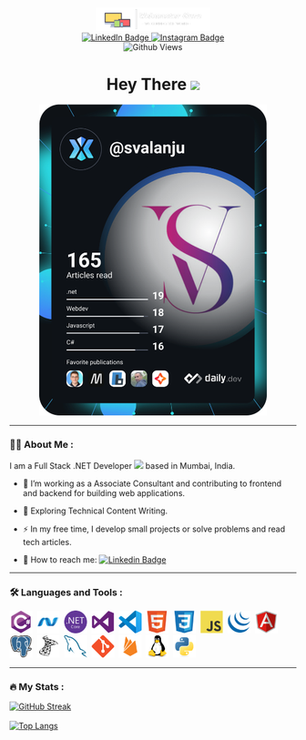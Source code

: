 <div id="header" align="center">
  <a href="https://webmasterguru.in/">
    <img src="/logo.png" width="200"/>
  </a>
  
  <div id="badges">
    <a href="https://www.linkedin.com/in/sameer-valanju-10873b19b">
      <img src="https://img.shields.io/badge/LinkedIn-blue?style=for-the-badge&logo=linkedin&logoColor=white" alt="LinkedIn Badge"/>
    </a>
    <a href="https://www.instagram.com/sameer_valanju">
      <img src="https://img.shields.io/badge/Instagram-red?style=for-the-badge&logo=instagram&logoColor=white" alt="Instagram Badge"/>
    </a>
    <!--<a href="https://t.me/SValanju">
      <img src="https://img.shields.io/badge/Telegram-blue?style=for-the-badge&logo=telegram&logoColor=white" alt="Telegram Badge"/>
    </a>-->
  </div>

  <img src="https://komarev.com/ghpvc/?username=SValanju&style=flat&color=blue&label=Profile+Views" alt="Github Views"/>
  
  <h1>
    Hey There
    <img src="https://media.giphy.com/media/hvRJCLFzcasrR4ia7z/giphy.gif" width="30px"/>
  </h1>
</div>

<div align="center">
  <!--<img src="/coder.gif" width="600"/>-->
  <a href="https://app.daily.dev/svalanju"><img src="https://github.com/SValanju/SValanju/blob/main/devcard.svg" width="400" alt="Sameer Valanju's Dev Card"/></a>
</div>

---

### 👨‍💻 About Me :
I am a Full Stack .NET Developer <img src="https://media.giphy.com/media/WUlplcMpOCEmTGBtBW/giphy.gif" width="30"> based in Mumbai, India.
- 🔭 I’m working as a Associate Consultant and contributing to frontend and backend for building web applications.

- 🌱 Exploring Technical Content Writing.

- ⚡ In my free time, I develop small projects or solve problems and read tech articles.

- 📧 How to reach me: [![Linkedin Badge](https://img.shields.io/badge/LinkedIn-blue?style=flat&logo=Linkedin&logoColor=white)](https://www.linkedin.com/in/sameer-valanju-10873b19b)

---

### 🛠️ Languages and Tools :
<div>
  <img src="https://github.com/devicons/devicon/blob/55609aa5bd817ff167afce0d965585c92040787a/icons/csharp/csharp-original.svg" title="C#" alt="C#" width="40" height="40"/>&nbsp;
  <img src="https://github.com/devicons/devicon/blob/55609aa5bd817ff167afce0d965585c92040787a/icons/dot-net/dot-net-original.svg" title="DotNet" alt="DotNet" width="40" height="40"/>&nbsp;
  <img src="https://github.com/devicons/devicon/blob/55609aa5bd817ff167afce0d965585c92040787a/icons/dotnetcore/dotnetcore-original.svg" title="DotNet Core" alt="DotNet Core" width="40" height="40"/>&nbsp;
  <img src="https://github.com/devicons/devicon/blob/55609aa5bd817ff167afce0d965585c92040787a/icons/visualstudio/visualstudio-plain.svg" title="Visual Studio" alt="Visual Studio" width="40" height="40"/>&nbsp;
  <img src="https://github.com/devicons/devicon/blob/55609aa5bd817ff167afce0d965585c92040787a/icons/vscode/vscode-original.svg" title="VS Code" alt="VS Code" width="40" height="40"/>&nbsp;
  <img src="https://github.com/devicons/devicon/blob/55609aa5bd817ff167afce0d965585c92040787a/icons/html5/html5-original.svg" title="HTML5" alt="HTML5" width="40" height="40"/>&nbsp;
  <img src="https://github.com/devicons/devicon/blob/55609aa5bd817ff167afce0d965585c92040787a/icons/css3/css3-original.svg" title="CSS3" alt="CSS3" width="40" height="40"/>&nbsp;
  <img src="https://github.com/devicons/devicon/blob/55609aa5bd817ff167afce0d965585c92040787a/icons/javascript/javascript-original.svg" title="JavaScript" alt="JavaScript" width="40" height="40"/>&nbsp;
  <img src="https://github.com/devicons/devicon/blob/55609aa5bd817ff167afce0d965585c92040787a/icons/jquery/jquery-original.svg" title="jQuery" alt="jQuery" width="40" height="40"/>&nbsp;
  <img src="https://github.com/devicons/devicon/blob/55609aa5bd817ff167afce0d965585c92040787a/icons/angularjs/angularjs-original.svg" title="Angular" alt="Angular" width="40" height="40"/>&nbsp;
  <img src="https://github.com/devicons/devicon/blob/55609aa5bd817ff167afce0d965585c92040787a/icons/postgresql/postgresql-original.svg" title="Postgres" alt="Postgres" width="40" height="40"/>&nbsp;
  <img src="https://github.com/devicons/devicon/blob/55609aa5bd817ff167afce0d965585c92040787a/icons/microsoftsqlserver/microsoftsqlserver-plain.svg" title="MS SQL Server" alt="MS SQL Server" width="40" height="40"/>&nbsp;
  <img src="https://github.com/devicons/devicon/blob/55609aa5bd817ff167afce0d965585c92040787a/icons/mysql/mysql-original.svg" title="MySQL" alt="MySQL" width="40" height="40"/>&nbsp;
  <img src="https://github.com/devicons/devicon/blob/55609aa5bd817ff167afce0d965585c92040787a/icons/git/git-original.svg" title="Git" alt="Git" width="40" height="40"/>&nbsp;
  <img src="https://github.com/devicons/devicon/blob/55609aa5bd817ff167afce0d965585c92040787a/icons/firebase/firebase-plain.svg" title="Firebase" alt="Firebase" width="40" height="40"/>&nbsp;
  <img src="https://github.com/devicons/devicon/blob/55609aa5bd817ff167afce0d965585c92040787a/icons/linux/linux-original.svg" title="Linux" alt="Linux" width="40" height="40"/>&nbsp;
  <img src="https://github.com/devicons/devicon/blob/55609aa5bd817ff167afce0d965585c92040787a/icons/python/python-original.svg" title="Python" alt="Python" width="40" height="40"/>&nbsp;
</div>

---

### 🔥 My Stats :
[![GitHub Streak](https://github-readme-streak-stats.herokuapp.com?user=SValanju&theme=dark&date_format=j%20M%5B%20Y%5D&mode=weekly)](https://git.io/streak-stats)
<br /><br />
[![Top Langs](https://github-readme-stats.vercel.app/api/top-langs/?username=SValanju&layout=compact&theme=dark)](https://github.com/anuraghazra/github-readme-stats)
